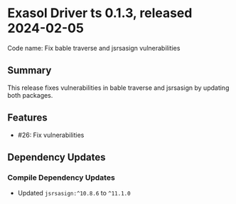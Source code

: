 # Exasol Driver ts 0.1.3, released 2024-02-05

Code name: Fix bable traverse and jsrsasign vulnerabilities

## Summary

This release fixes vulnerabilities in bable traverse and jsrsasign by updating both packages.

## Features

- #26: Fix vulnerabilities

## Dependency Updates

### Compile Dependency Updates

- Updated `jsrsasign:^10.8.6` to `^11.1.0`
